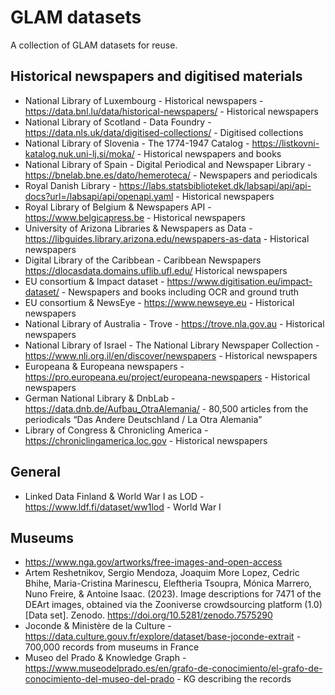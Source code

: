 # GLAM datasets
A collection of GLAM datasets for reuse.

## Historical newspapers and digitised materials
- National Library of Luxembourg - Historical newspapers - https://data.bnl.lu/data/historical-newspapers/ - Historical newspapers 
- National Library of Scotland - Data Foundry - https://data.nls.uk/data/digitised-collections/ - Digitised collections
- National Library of Slovenia - The 1774-1947 Catalog - https://listkovni-katalog.nuk.uni-lj.si/moka/ - Historical newspapers and books
- National Library of Spain - Digital Periodical and Newspaper Library - https://bnelab.bne.es/dato/hemeroteca/ - Newspapers and periodicals
- Royal Danish Library - https://labs.statsbiblioteket.dk/labsapi/api/api-docs?url=/labsapi/api/openapi.yaml - Historical newspapers
- Royal Library of Belgium & Newspapers API - https://www.belgicapress.be - Historical newspapers
- University of Arizona Libraries & Newspapers as Data - https://libguides.library.arizona.edu/newspapers-as-data - Historical newspapers
- Digital Library of the Caribbean - Caribbean Newspapers https://dlocasdata.domains.uflib.ufl.edu/ Historical newspapers
- EU consortium & Impact dataset - https://www.digitisation.eu/impact-dataset/ - Newspapers and books including OCR and ground truth
- EU consortium & NewsEye - https://www.newseye.eu - Historical newspapers
- National Library of Australia - Trove - https://trove.nla.gov.au - Historical newspapers
- National Library of Israel - The National Library Newspaper Collection - https://www.nli.org.il/en/discover/newspapers - Historical newspapers
- Europeana & Europeana newspapers - https://pro.europeana.eu/project/europeana-newspapers - Historical newspapers
- German National Library & DnbLab - https://data.dnb.de/Aufbau_OtraAlemania/ - 80,500 articles from the periodicals “Das Andere Deutschland / La Otra Alemania"
- Library of Congress & Chronicling America - https://chroniclingamerica.loc.gov - Historical newspapers
 
## General
- Linked Data Finland & World War I as LOD - https://www.ldf.fi/dataset/ww1lod - World War I 
 
## Museums
- https://www.nga.gov/artworks/free-images-and-open-access
- Artem Reshetnikov, Sergio Mendoza, Joaquim More Lopez, Cedric Bhihe, Maria-Cristina Marinescu, Eleftheria Tsoupra, Mónica Marrero, Nuno Freire, & Antoine Isaac. (2023). Image descriptions for 7471 of the DEArt images, obtained via the Zooniverse crowdsourcing platform (1.0) [Data set]. Zenodo. https://doi.org/10.5281/zenodo.7575290
- Joconde & Ministère de la Culture - https://data.culture.gouv.fr/explore/dataset/base-joconde-extrait - 700,000 records from museums in France
- Museo del Prado & Knowledge Graph - https://www.museodelprado.es/en/grafo-de-conocimiento/el-grafo-de-conocimiento-del-museo-del-prado - KG describing the records

